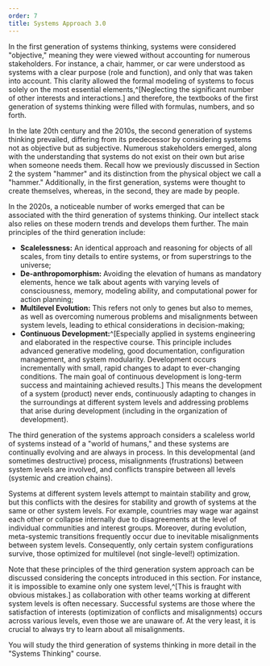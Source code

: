 ```yaml
---
order: 7
title: Systems Approach 3.0
---
```


In the first generation of systems thinking, systems were considered "objective," meaning they were viewed without accounting for numerous stakeholders. For instance, a chair, hammer, or car were understood as systems with a clear purpose (role and function), and only that was taken into account. This clarity allowed the formal modeling of systems to focus solely on the most essential elements,^[Neglecting the significant number of other interests and interactions.] and therefore, the textbooks of the first generation of systems thinking were filled with formulas, numbers, and so forth.

In the late 20th century and the 2010s, the second generation of systems thinking prevailed, differing from its predecessor by considering systems not as objective but as subjective. Numerous stakeholders emerged, along with the understanding that systems do not exist on their own but arise when someone needs them. Recall how we previously discussed in Section 2 the system "hammer" and its distinction from the physical object we call a "hammer." Additionally, in the first generation, systems were thought to create themselves, whereas, in the second, they are made by people.

In the 2020s, a noticeable number of works emerged that can be associated with the third generation of systems thinking. Our intellect stack also relies on these modern trends and develops them further. The main principles of the third generation include:

* **Scalelessness:** An identical approach and reasoning for objects of all scales, from tiny details to entire systems, or from superstrings to the universe;
* **De-anthropomorphism:** Avoiding the elevation of humans as mandatory elements, hence we talk about agents with varying levels of consciousness, memory, modeling ability, and computational power for action planning;
* **Multilevel Evolution:** This refers not only to genes but also to memes, as well as overcoming numerous problems and misalignments between system levels, leading to ethical considerations in decision-making;
* **Continuous Development:**^[Especially applied in systems engineering and elaborated in the respective course. This principle includes advanced generative modeling, good documentation, configuration management, and system modularity. Development occurs incrementally with small, rapid changes to adapt to ever-changing conditions. The main goal of continuous development is long-term success and maintaining achieved results.] This means the development of a system (product) never ends, continuously adapting to changes in the surroundings at different system levels and addressing problems that arise during development (including in the organization of development).

The third generation of the systems approach considers a scaleless world of systems instead of a "world of humans," and these systems are continually evolving and are always in process. In this developmental (and sometimes destructive) process, misalignments (frustrations) between system levels are involved, and conflicts transpire between all levels (systemic and creation chains).

Systems at different system levels attempt to maintain stability and grow, but this conflicts with the desires for stability and growth of systems at the same or other system levels. For example, countries may wage war against each other or collapse internally due to disagreements at the level of individual communities and interest groups. Moreover, during evolution, meta-systemic transitions frequently occur due to inevitable misalignments between system levels. Consequently, only certain system configurations survive, those optimized for multilevel (not single-level!) optimization.

Note that these principles of the third generation system approach can be discussed considering the concepts introduced in this section. For instance, it is impossible to examine only one system level,^[This is fraught with obvious mistakes.] as collaboration with other teams working at different system levels is often necessary. Successful systems are those where the satisfaction of interests (optimization of conflicts and misalignments) occurs across various levels, even those we are unaware of. At the very least, it is crucial to always try to learn about all misalignments.

You will study the third generation of systems thinking in more detail in the "Systems Thinking" course.